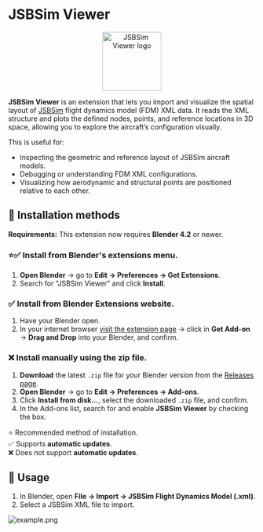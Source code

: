 # JSBSim Viewer

<p align="center">
  <img src="./branding/JSBSim-Icon.png"
  alt="JSBSim Viewer logo" height="120em" />
</p>

**JSBSim Viewer** is an extension that lets you import and visualize the spatial layout of [JSBSim](https://github.com/JSBSim-Team/jsbsim) flight dynamics model (FDM) XML data. It reads the XML structure and plots the defined nodes, points, and reference locations in 3D space, allowing you to explore the aircraft’s configuration visually.

This is useful for:

- Inspecting the geometric and reference layout of JSBSim aircraft models.
- Debugging or understanding FDM XML configurations.
- Visualizing how aerodynamic and structural points are positioned relative to each other.

## 🧩 Installation methods

**Requirements:** This extension now requires **Blender 4.2** or newer.  

### ⭐✅ Install from Blender's extensions menu.
1. **Open Blender** → go to **Edit → Preferences → Get Extensions**.
2. Search for "JSBSim Viewer" and click **Install**.

### ✅ Install from Blender Extensions website.
1. Have your Blender open.
2. In your internet browser [visit the extension page](https://extensions.blender.org/add-ons/io-scene-jsbsim/) → click in **Get Add-on** → **Drag and Drop** into your Blender, and confirm.

### ❌ Install manually using the zip file.
1. **Download** the latest `.zip` file for your Blender version from the [Releases page](https://github.com/RenanMsV/JSBSim-Viewer/releases).
2. **Open Blender** → go to **Edit → Preferences → Add-ons**.
3. Click **Install from disk…**, select the downloaded `.zip` file, and confirm.
4. In the Add-ons list, search for and enable **JSBSim Viewer** by checking the box.

⭐ Recommended method of installation.  
✅ Supports **automatic updates**.  
❌ Does not support **automatic updates**.  


## 🚀 Usage

1. In Blender, open **File → Import → JSBSim Flight Dynamics Model (.xml)**.  
2. Select a JSBSim XML file to import.  

![example.png](./branding/example.png)
